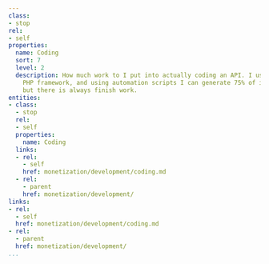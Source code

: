 ```yaml
---
class:
- stop
rel:
- self
properties:
  name: Coding
  sort: 7
  level: 2
  description: How much work to I put into actually coding an API. I use the Slim
    PHP framework, and using automation scripts I can generate 75% of it usually,
    but there is always finish work.
entities:
- class:
  - stop
  rel:
  - self
  properties:
    name: Coding
  links:
  - rel:
    - self
    href: monetization/development/coding.md
  - rel:
    - parent
    href: monetization/development/
links:
- rel:
  - self
  href: monetization/development/coding.md
- rel:
  - parent
  href: monetization/development/
...
```

